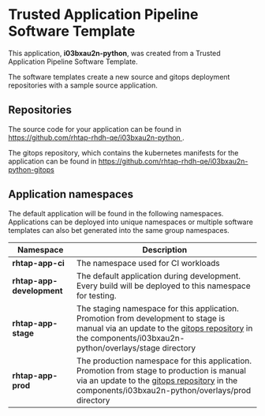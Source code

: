 # Trusted Application Pipeline Software Template

This application, **i03bxau2n-python**, was created from a Trusted Application Pipeline Software Template.

The software templates create a new source and gitops deployment repositories with a sample source application. 

## Repositories

The source code for your application can be found in [https://github.com/rhtap-rhdh-qe/i03bxau2n-python ](https://github.com/rhtap-rhdh-qe/i03bxau2n-python ).
 
The gitops repository, which contains the kubernetes manifests for the application can be found in 
[https://github.com/rhtap-rhdh-qe/i03bxau2n-python-gitops ](https://github.com/rhtap-rhdh-qe/i03bxau2n-python-gitops ) 

## Application namespaces 

The default application will be found in the following namespaces. Applications can be deployed into unique namespaces or multiple software templates can also bet generated into the same group namespaces.  

|  Namespace   |  Description   |  
| -------- | -------- |
| **rhtap-app-ci** | The namespace used for CI workloads |
| **rhtap-app-development** | The default application during development. Every build will be deployed to this namespace for testing. |
| **rhtap-app-stage** | The staging namespace for this application. Promotion from development to stage is manual via an update to the [gitops repository](https://github.com/rhtap-rhdh-qe/i03bxau2n-python-gitops ) in the components/i03bxau2n-python/overlays/stage directory |
| **rhtap-app-prod** | The production namespace for this application. Promotion from stage to production is manual via an update to the [gitops repository](https://github.com/rhtap-rhdh-qe/i03bxau2n-python-gitops ) in the components/i03bxau2n-python/overlays/prod directory |